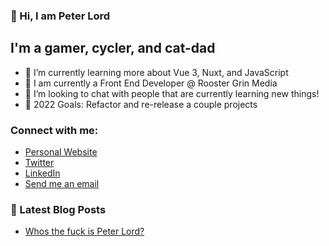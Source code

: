 ### 👋 Hi, I am Peter Lord

## I'm a gamer, cycler, and cat-dad
- 🔭 I’m currently learning more about Vue 3, Nuxt, and JavaScript
- 🌱 I am currently a Front End Developer @ Rooster Grin Media
- 👯 I’m looking to chat with people that are currently learning new things!
- 🥅 2022 Goals: Refactor and re-release a couple projects

### Connect with me:

- [Personal Website][website]
- [Twitter][twitter]
- [LinkedIn][linkedin]
- [Send me an email][instagram]

### 📕 Latest Blog Posts
<!-- BLOG-POST-LIST:START -->
- [Whos the fuck is Peter Lord?](https://medium.com/@ptrlrd/who-the-fuck-is-peter-c1bee7f23866)
<!-- BLOG-POST-LIST:END -->

[website]: https://ptrlrd.com
[twitter]: https://twitter.com/ptrlrd
[instagram]: https://instagram.com/ptrlrd
[linkedin]: https://linkedin.com/in/ptrlrd
[email]: inquiry@ptrlrd.com
